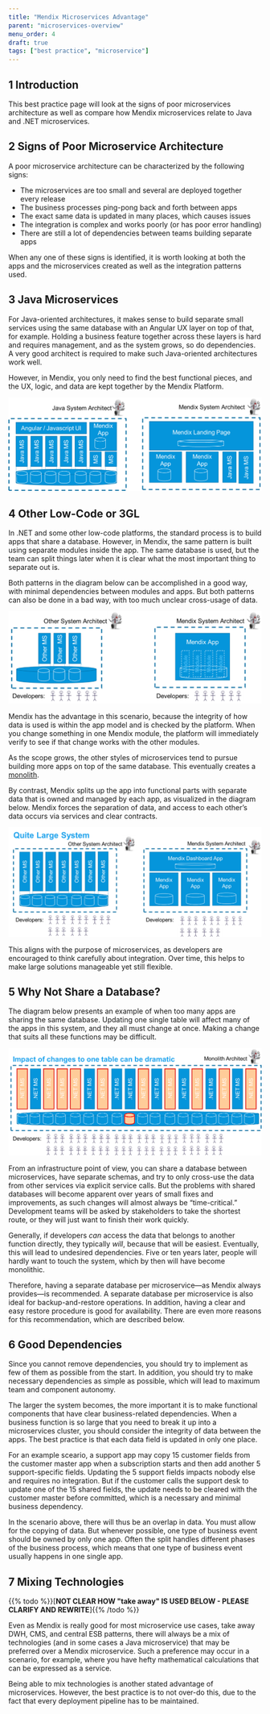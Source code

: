 ```yaml
---
title: "Mendix Microservices Advantage"
parent: "microservices-overview"
menu_order: 4
draft: true
tags: ["best practice", "microservice"]
---
```


## 1 Introduction

This best practice page will look at the signs of poor microservices architecture as well as compare how Mendix microservices relate to Java and .NET microservices.

## 2 Signs of Poor Microservice Architecture

A poor microservice architecture can be characterized by the following signs:

* The microservices are too small and several are deployed together every release
* The business processes ping-pong back and forth between apps
* The exact same data is updated in many places, which causes issues
* The integration is complex and works poorly (or has poor error handling)
* There are still a lot of dependencies between teams building separate apps

When any one of these signs is identified, it is worth looking at both the apps and the microservices created as well as the integration patterns used.

## 3 Java Microservices

For Java-oriented architectures, it makes sense to build separate small services using the same database with an Angular UX layer on top of that, for example. Holding a business feature together across these layers is hard and requires management, and as the system grows, so do dependencies. A very good architect is required to make such Java-oriented architectures work well.

However, in Mendix, you only need to find the best functional pieces, and the UX, logic, and data are kept together by the Mendix Platform.

![](attachments/mendix-advantage/java.png)

## 4 Other Low-Code or 3GL

In .NET and some other low-code platforms, the standard process is to build apps that share a database. However, in Mendix, the same pattern is built using separate modules inside the app. The same database is used, but the team can split things later when it is clear what the most important thing to separate out is.

Both patterns in the diagram below can be accomplished in a good way, with minimal dependencies between modules and apps. But both patterns can also be done in a bad way, with too much unclear cross-usage of data.

![](attachments/mendix-advantage/other.png)

Mendix has the advantage in this scenario, because the integrity of how data is used is within the app model and is checked by the platform. When you change something in one Mendix module, the platform will immediately verify to see if that change works with the other modules.

As the scope grows, the other styles of microservices tend to pursue building more apps on top of the same database. This eventually creates a [monolith](microservices-overview#monolith).

By contrast, Mendix splits up the app into functional parts with separate data that is owned and managed by each app, as visualized in the diagram below. Mendix forces the separation of data, and access to each other’s data occurs via services and clear contracts.

![](attachments/mendix-advantage/quite-large.png)

This aligns with the purpose of microservices, as developers are encouraged to think carefully about integration. Over time, this helps to make large solutions manageable yet still flexible.

## 5 Why Not Share a Database?

The diagram below presents an example of when too many apps are sharing the same database. Updating one single table will affect many of the apps in this system, and they all must change at once. Making a change that suits all these functions may be difficult.

![](attachments/mendix-advantage/share.png)

From an infrastructure point of view, you can share a database between microservices, have separate schemas, and try to only cross-use the data from other services via explicit service calls. But the problems with shared databases will become apparent over years of small fixes and improvements, as such changes will almost always be “time-critical.” Development teams will be asked by stakeholders to take the shortest route, or they will just want to finish their work quickly.

Generally, if developers *can* access the data that belongs to another function directly, they typically *will*, because that will be easiest. Eventually, this will lead to undesired dependencies. Five or ten years later, people will hardly want to touch the system, which by then will have become monolithic.

Therefore, having a separate database per microservice—as Mendix always provides—is recommended. A separate database per microservice is also ideal for backup-and-restore operations. In addition, having a clear and easy restore procedure is good for availability. There are even more reasons for this recommendation, which are described below.

## 6 Good Dependencies

Since you cannot remove dependencies, you should try to implement as few of them as possible from the start. In addition, you should try to make necessary dependencies as simple as possible, which will lead to maximum team and component autonomy.

The larger the system becomes, the more important it is to make functional components that have clear business-related dependencies. When a business function is so large that you need to break it up into a microservices cluster, you should consider the integrity of data between the apps. The best practice is that each data field is updated in only one place.

For an example sceario, a support app may copy 15 customer fields from the customer master app when a subscription starts and then add another 5 support-specific fields. Updating the 5 support fields impacts nobody else and requires no integration. But if the customer calls the support desk to update one of the 15 shared fields, the update needs to be cleared with the customer master before committed, which is a necessary and minimal business dependency.

In the scenario above, there will thus be an overlap in data. You must allow for the copying of data. But whenever possible, one type of business event should be owned by only one app. Often the split handles different phases of the business process, which means that one type of business event usually happens in one single app.

## 7 Mixing Technologies

{{% todo %}}[**NOT CLEAR HOW "take away" IS USED BELOW - PLEASE CLARIFY AND REWRITE**]{{% /todo %}}

Even as Mendix is really good for most microservice use cases, take away DWH, CMS, and central ESB patterns, there will always be a mix of technologies (and in some cases a Java microservice) that may be preferred over a Mendix microservice. Such a preference may occur in a scenario, for example, where you have hefty mathematical calculations that can be expressed as a service.

Being able to mix technologies is another stated advantage of microservices. However, the best practice is to not over-do this,  due to the fact that every deployment pipeline has to be maintained.
